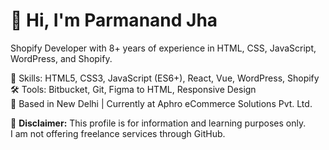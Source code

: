 # 👋 Hi, I'm Parmanand Jha

Shopify Developer with 8+ years of experience in HTML, CSS, JavaScript, WordPress, and Shopify.

🔧 Skills: HTML5, CSS3, JavaScript (ES6+), React, Vue, WordPress, Shopify  
🛠 Tools: Bitbucket, Git, Figma to HTML, Responsive Design  
📍 Based in New Delhi | Currently at Aphro eCommerce Solutions Pvt. Ltd.

📌 **Disclaimer:** This profile is for information and learning purposes only.  
I am not offering freelance services through GitHub.
